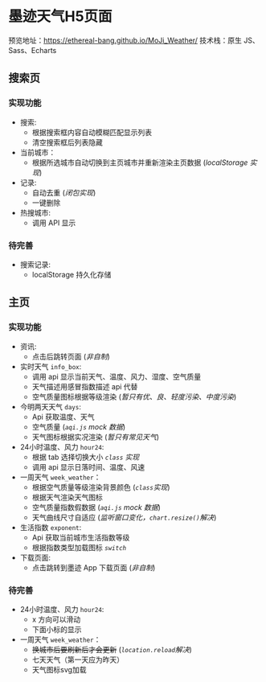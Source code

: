 # 墨迹天气H5页面
预览地址：https://ethereal-bang.github.io/MoJi_Weather/
技术栈：原生 JS、Sass、Echarts

## 搜索页
### 实现功能
+ 搜索:
  + 根据搜索框内容自动模糊匹配显示列表
  + 清空搜索框后列表隐藏
+ 当前城市：
  + 根据所选城市自动切换到主页城市并重新渲染主页数据 (*localStorage 实现*)
+ 记录:
  + 自动去重 (*闭包实现*)
  + 一键删除
+ 热搜城市:
  + 调用 API 显示
### 待完善
+ 搜索记录:
  + localStorage 持久化存储

## 主页
### 实现功能
+ 资讯:
  + 点击后跳转页面 (*非自制*)
+ 实时天气 `info_box`:
  + 调用 api 显示当前天气、温度、风力、湿度、空气质量
  + 天气描述用感冒指数描述 api 代替
  + 空气质量图标根据等级渲染 (*暂只有优、良、轻度污染、中度污染*)
+ 今明两天天气 `days`:
  + Api 获取温度、天气
  + 空气质量 (*`aqi.js` mock 数据*)
  + 天气图标根据实况渲染 (*暂只有常见天气*)
+ 24小时温度、风力 `hour24`:
  + 根据 tab 选择切换大小 *`class` 实现*
  + 调用 api 显示日落时间、温度、风速
+ 一周天气 `week_weather`：
  + 根据空气质量等级渲染背景颜色 (*`class`实现*)
  + 根据天气渲染天气图标
  + 空气质量指数假数据  (*`aqi.js` mock 数据*)
  + 天气曲线尺寸自适应 (*监听窗口变化，`chart.resize()`解决*)
+ 生活指数 `exponent`:
  + Api 获取当前城市生活指数等级
  + 根据指数类型加载图标 *`switch`*
+ 下载页面:
  + 点击跳转到墨迹 App 下载页面 (*非自制*)
### 待完善
+ 24小时温度、风力 `hour24`:
  + x 方向可以滑动
  + 下面小标的显示
+ 一周天气 `week_weather`：
  + ~~换城市后要刷新后才会更新~~ (*`location.reload`解决*)
  + 七天天气（第一天应为昨天）
  + 天气图标svg加载
